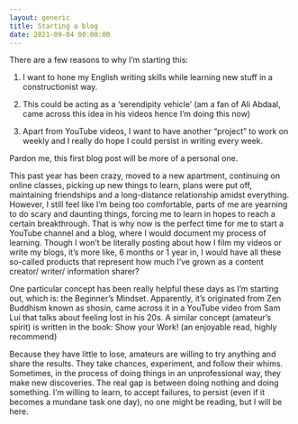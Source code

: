 ```yaml
---
layout: generic
title: Starting a blog
date: 2021-09-04 00:00:00
---
```

There are a few reasons to why I’m starting this:

1. I want to hone my English writing skills while learning new stuff in a constructionist way.

2. This could be acting as a ‘serendipity vehicle’ (am a fan of Ali Abdaal, came across this idea in his videos hence I’m doing this now)

3. Apart from YouTube videos, I want to have another “project” to work on weekly and I really do hope I could persist in writing every week.

Pardon me, this first blog post will be more of a personal one.

This past year has been crazy, moved to a new apartment, continuing on online classes, picking up new things to learn, plans were put off, maintaining friendships and a long-distance relationship amidst everything. However, I still feel like I’m being too comfortable, parts of me are yearning to do scary and daunting things, forcing me to learn in hopes to reach a certain breakthrough. That is why now is the perfect time for me to start a YouTube channel and a blog, where I would document my process of learning. Though I won’t be literally posting about how I film my videos or write my blogs, it’s more like, 6 months or 1 year in, I would have all these so-called products that represent how much I’ve grown as a content creator/ writer/ information sharer?

One particular concept has been really helpful these days as I’m starting out, which is: the Beginner’s Mindset. Apparently, it’s originated from Zen Buddhism known as shosin, came across it in a YouTube video from Sam Lui that talks about feeling lost in his 20s. A similar concept (amateur’s spirit) is written in the book: Show your Work\! (an enjoyable read, highly recommend)

Because they have little to lose, amateurs are willing to try anything and share the results. They take chances, experiment, and follow their whims. Sometimes, in the process of doing things in an unprofessional way, they make new discoveries. The real gap is between doing nothing and doing something. I’m willing to learn, to accept failures, to persist (even if it becomes a mundane task one day), no one might be reading, but I will be here.